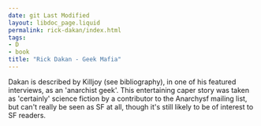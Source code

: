 ```yaml
---
date: git Last Modified
layout: libdoc_page.liquid
permalink: rick-dakan/index.html
tags:
- D
- book
title: "Rick Dakan - Geek Mafia"
---
```


Dakan is described by Killjoy (see bibliography), in one of his featured interviews, as an 'anarchist geek'. This  entertaining caper story was taken as 'certainly' science fiction by a  contributor to the Anarchysf mailing list, but can't really be seen as SF at  all, though it's still likely to be of interest to SF readers.